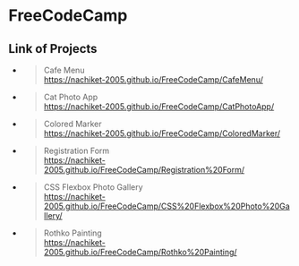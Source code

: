 ﻿# FreeCodeCamp

 ## Link of Projects

 - > Cafe Menu<br>https://nachiket-2005.github.io/FreeCodeCamp/CafeMenu/
 - >Cat Photo App<br>https://nachiket-2005.github.io/FreeCodeCamp/CatPhotoApp/
 - >Colored Marker<br>https://nachiket-2005.github.io/FreeCodeCamp/ColoredMarker/
 - >Registration Form<br>https://nachiket-2005.github.io/FreeCodeCamp/Registration%20Form/
 - >CSS Flexbox Photo Gallery<br>https://nachiket-2005.github.io/FreeCodeCamp/CSS%20Flexbox%20Photo%20Gallery/
 - >Rothko Painting<br>https://nachiket-2005.github.io/FreeCodeCamp/Rothko%20Painting/
